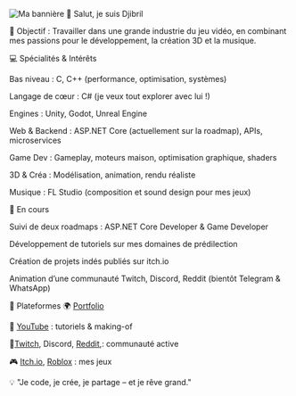 ![Ma bannière](https://github.com/gamehooperstudio/gamehooperstudio/blob/main/bani%C3%A8re.png)
👋 Salut, je suis Djibril

🎯 Objectif : Travailler dans une grande industrie du jeu vidéo, en combinant mes passions pour le développement, la création 3D et la musique.

💻 Spécialités & Intérêts

Bas niveau : C, C++ (performance, optimisation, systèmes)

Langage de cœur : C# (je veux tout explorer avec lui !)

Engines : Unity, Godot, Unreal Engine

Web & Backend : ASP.NET Core (actuellement sur la roadmap), APIs, microservices

Game Dev : Gameplay, moteurs maison, optimisation graphique, shaders

3D & Créa : Modélisation, animation, rendu réaliste

Musique : FL Studio (composition et sound design pour mes jeux)

🚀 En cours

Suivi de deux roadmaps : ASP.NET Core Developer & Game Developer

Développement de tutoriels sur mes domaines de prédilection

Création de projets indés publiés sur itch.io

Animation d’une communauté Twitch, Discord, Reddit (bientôt Telegram & WhatsApp)

📢 Plateformes
🌍 [Portfolio](https://sites.google.com/view/gamehooper?usp=sharing)

🎥 [YouTube](https://www.youtube.com/@Djibril-h2r) : tutoriels & making-of

💬[Twitch](https://www.twitch.tv/gamehooper_studio), Discord, [Reddit](https://www.reddit.com/r/Gamehooper_Studio/),: communauté active

🎮 [Itch.io](https://gamehooper-studio.itch.io/), [Roblox](https://www.roblox.com/fr/users/8874496641/profile?friendshipSourceType=ProfileShare)  : mes jeux



💡 "Je code, je crée, je partage – et je rêve grand."
